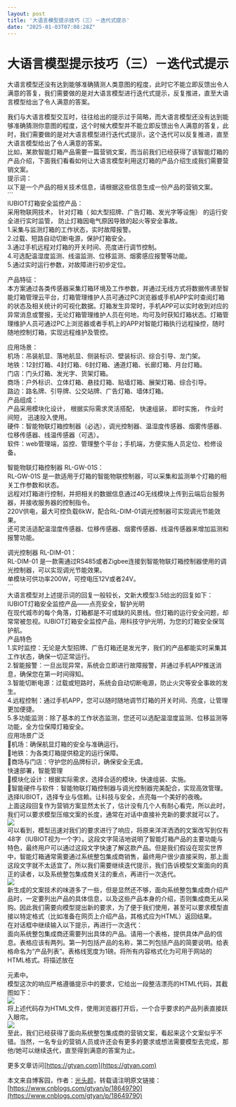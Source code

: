```yaml
---
layout: post
title: '大语言模型提示技巧（三）－迭代式提示'
date: "2025-01-03T07:08:28Z"
---
```

大语言模型提示技巧（三）－迭代式提示
==================

大语言模型还没有达到能够准确猜测人类意图的程度，此时它不能立即反馈出令人满意的答复，我们需要做的是对大语言模型进行迭代式提示，反复推进，直至大语言模型给出了令人满意的答案。

我们与大语言模型交互时，往往给出的提示过于简略，而大语言模型还没有达到能够准确猜测你意图的程度，这个时候大模型并不能立即反馈出令人满意的答复，此时，我们需要做的是对大语言模型进行迭代式提示，这个迭代可以反复推进，直至大语言模型给出了令人满意的答案。  
比如，某款智能灯箱产品需要一篇营销文案，而当前我们已经获得了该智能灯箱的产品介绍，下面我们看看如何让大语言模型利用这灯箱的产品介绍生成我们需要营销文案。  
提示词：  
以下是一个产品的相关技术信息，请根据这些信息生成一份产品的营销文案。  
\`\`\`  
IUBIOT灯箱安全监控产品：  
采用物联网技术， 针对灯箱（ 如大型招牌、广告灯箱、发光字等设施） 的运行安全进行实时监管， 防止灯箱因电气原因导致的起火等安全事故。  
1.采集与监测灯箱的工作状态，实时故障报警。  
2.过载、短路自动切断电源，保护灯箱安全。  
3.通过手机远程对灯箱的开关时间、亮度进行调节控制。  
4.可选配温湿度监测、线温监测、位移监测、烟雾感应报警等功能。  
5.通过实时运行参数，对故障进行初步定位。

产品特征：  
本方案通过各类传感器采集灯箱环境及工作参数，并通过无线方式将数据传递至智能灯箱管理云平台，灯箱管理维护人员可通过PC浏览器或手机APP实时查阅灯箱的状态及相关统计的可视化数据。灯箱发生异常时，手机APP可以实时收到对应的异常消息或警报，无论灯箱管理维护人员在何地，均可及时获知灯箱状态。灯箱管理维护人员可通过PC上浏览器或者手机上的APP对智能灯箱执行远程操控，随时随地控制灯箱，实现远程维护及管控。

应用场景：  
机场：吊装航显、落地航显、侧装标识、壁装标识、综合引导、龙门架。  
地铁：12封灯箱、4封灯箱、6封灯箱、通道灯箱、长廊灯箱、月台灯箱。  
门店：门头灯箱、发光字、货架灯箱。  
商场：户外标识、立体灯箱、悬挂灯箱、贴墙灯箱、展架灯箱、综合引导。  
路边：路名牌、引导牌、公交站牌、广告灯箱、墙体灯箱。  
产品组成：  
产品采用模块化设计， 根据实际需求灵活搭配， 快速组装， 即时实施， 作业时间短， 迅速投入使用。  
硬件：智能物联灯箱控制器（必选），调光控制器、温湿度传感器、烟雾传感器、位移传感器、线温传感器（可选）。  
软件：web管理端，监控、管理整个平台；手机端，方便实施人员定位、检修设备。

智能物联灯箱控制器 RL-GW-01S：  
RL-GW-01S 是一款适用于灯箱的智能物联控制器，可以采集和监测单个灯箱的相关工作参数和状态。  
远程对灯箱进行控制，并把相关的数据信息通过4G无线模块上传到云端后台服务器，并接收服务器的控制指令。  
220V供电，最大可控负载6kW，配合RL-DIM-01调光控制器可实现调光节能效果。  
还可灵活适配温湿度传感器、位移传感器、烟雾传感器、线温传感器来增加监测和报警功能。

调光控制器 RL-DIM-01：  
RL-DIM-01 是一款需通过RS485或者Zigbee连接到智能物联灯箱控制器使用的调光控制器，可以实现调光节能效果。  
单模块可供功率200W，可控电压12V或者24V。  
\`\`\`  
大语言模型对上述提示词的回复一般较长，文新大模型3.5给出的回复如下：  
IUBIOT灯箱安全监控产品——点亮安全，智护光明  
在现代城市的每个角落，灯箱都是不可或缺的风景线。但灯箱的运行安全问题，却常常被忽视。IUBIOT灯箱安全监控产品，用科技守护光明，为您的灯箱安全保驾护航。  
产品特色  
1.实时监控：无论是大型招牌、广告灯箱还是发光字，我们的产品都能实时采集其工作状态，确保一切正常运行。  
2.智能报警：一旦出现异常，系统会立即进行故障报警，并通过手机APP推送消息，确保您在第一时间得知。  
3.智能切断电源：过载或短路时，系统会自动切断电源，防止火灾等安全事故的发生。  
4.远程控制：通过手机APP，您可以随时随地调节灯箱的开关时间、亮度，让管理更加便捷。  
5.多功能监测：除了基本的工作状态监测，您还可以选配温湿度监测、位移监测等功能，全方位保障灯箱安全。  
应用场景广泛  
机场：确保航显灯箱的安全与准确运行。  
地铁：为各类灯箱提供稳定的运行保障。  
商场与门店：守护您的品牌标识，确保安全无虞。  
快速部署，智能管理  
模块化设计：根据实际需求，选择合适的模块，快速组装、实施。  
智能硬件与软件：智能物联灯箱控制器与调光控制器完美配合，实现高效管理。  
选择IUBIOT，选择专业与信赖。让科技与安全，点亮每一个美好的夜晚。  
上面这段回复作为营销方案显然太长了，估计没有几个人有耐心看完，所以此时，我们可以要求模型压缩文案的长度，通常在对话中直接补充新的要求就可以了。  
![](https://img2024.cnblogs.com/blog/3579674/202501/3579674-20250103113220846-1872774328.png)  
可以看到，模型迅速对我们的要求进行了响应，将原来洋洋洒洒的文案改写到仅有48字（IUBIOT视为一个字）。这段文字简洁地说明了智能灯箱产品的主要功能与特色，最终用户可以通过这段文字快速了解这款产品。但是我们假设在现实世界中，智能灯箱通常需要通过系统整包集成商销售，最终用户很少直接采购，那上面这段文字就不太适宜了。所以我们需要继续迭代提示，我们告诉模型文案面向的真正的读者，以及系统整包集成商关注的重点，再进行一次迭代。  
![](https://img2024.cnblogs.com/blog/3579674/202501/3579674-20250103113239767-336741397.png)  
新生成的文案技术的味道多了一些，但是显然还不够，面向系统整包集成商介绍产品时，一定要列出产品的具体信息，以及这些产品本身的介绍，否则集成商无从采购。因此我们需要向模型提出新的要求，为了便于我们使用，甚至可以要求模型直接以特定格式（比如准备在网页上介绍产品，其格式应为HTML）返回结果。  
在对话框中继续输入以下提示，再进行一次迭代：  
面向系统整包集成商还需要列出具体的产品。请用一个表格，提供具体产品的信息。表格应该有两列。第一列包括产品的名称，第二列包括产品的简要说明。给表格命名为“产品列表”。表格线宽度为1磅。将所有内容格式化为可用于网站的HTML格式。将描述放在

元素中。  
模型这次的响应严格遵循提示中的要求，它给出一段整洁漂亮的HTML代码，其截图如下：  
![](https://img2024.cnblogs.com/blog/3579674/202501/3579674-20250103113338457-1027254333.png)  
将上述代码存为HTML文件，使用浏览器打开后，一个合乎要求的产品列表直接跃入眼帘。  
![](https://img2024.cnblogs.com/blog/3579674/202501/3579674-20250103113350891-833195327.png)  
至此，我们已经获得了面向系统整包集成商的营销文案，看起来这个文案似乎不错。当然，一名专业的营销人员或许还会有更多的要求或想法需要模型去完成，那他/她可以继续迭代，直至得到满意的答案为止。

更多文章访问[https://gtyan.com](https://gtyan.com)

本文来自博客园，作者：[光头颜](https://www.cnblogs.com/gtyan/)，转载请注明原文链接：[https://www.cnblogs.com/gtyan/p/18649790](https://www.cnblogs.com/gtyan/p/18649790)